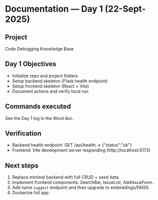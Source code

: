 # Documentation — Day 1 (22-Sept-2025)

## Project
Code Debugging Knowledge Base

## Day 1 Objectives
- Initialize repo and project folders
- Setup backend skeleton (Flask health endpoint)
- Setup frontend skeleton (React + Vite)
- Document actions and verify local run

## Commands executed
See the Day 1 log in the Word doc.

## Verification
- Backend health endpoint:
  GET /api/health -> {"status":"ok"}
- Frontend: Vite development server responding (http://localhost:5173)

## Next steps
1. Replace minimal backend with full CRUD + seed data.
2. Implement frontend components: SearchBar, IssueList, AddIssueForm.
3. Add naive `suggest` endpoint and then upgrade to embeddings/FAISS.
4. Dockerize full app.
